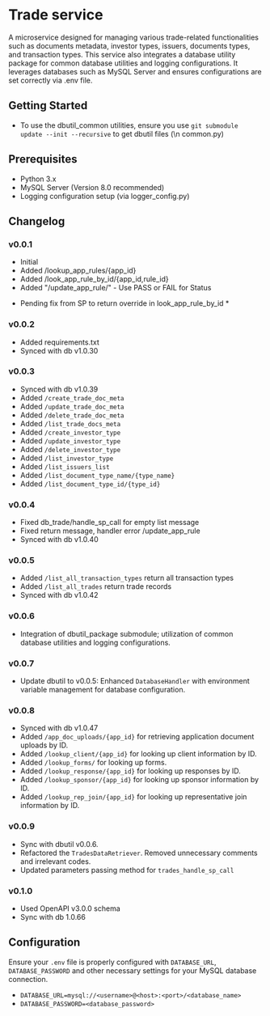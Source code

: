 # Trade service

A microservice designed for managing various trade-related functionalities such as documents metadata, investor types,
issuers, documents types, and transaction types. This service also integrates a database utility package for common
database utilities and logging configurations. It leverages databases such as MySQL Server and ensures configurations
are set correctly via .env file.

## Getting Started

- To use the dbutil_common utilities, ensure you use `git submodule update --init --recursive` to get dbutil files (\n
  common.py)

## Prerequisites

- Python 3.x
- MySQL Server (Version 8.0 recommended)
- Logging configuration setup (via logger_config.py)

## Changelog

### v0.0.1

- Initial
- Added /lookup_app_rules/{app_id}
- Added /look_app_rule_by_id/{app_id,rule_id}
- Added "/update_app_rule/" - Use PASS or FAIL for Status

* Pending fix from SP to return override in look_app_rule_by_id *

### v0.0.2

- Added requirements.txt
- Synced with db v1.0.30

### v0.0.3

- Synced with db v1.0.39
- Added `/create_trade_doc_meta`
- Added `/update_trade_doc_meta`
- Added `/delete_trade_doc_meta`
- Added `/list_trade_docs_meta`
- Added `/create_investor_type`
- Added `/update_investor_type`
- Added `/delete_investor_type`
- Added `/list_investor_type`
- Added `/list_issuers_list`
- Added `/list_document_type_name/{type_name}`
- Added `/list_document_type_id/{type_id}`

### v0.0.4

- Fixed db_trade/handle_sp_call for empty list message
- Fixed return message, handler error /update_app_rule
- Synced with db v1.0.40

### v0.0.5

- Added `/list_all_transaction_types` return all transaction types
- Added `/list_all_trades` return trade records
- Synced with db v1.0.42

### v0.0.6

- Integration of dbutil_package submodule; utilization of common database utilities and logging configurations.

### v0.0.7

- Update dbutil to v0.0.5: Enhanced `DatabaseHandler` with environment variable management for database configuration.

### v0.0.8

- Synced with db v1.0.47
- Added `/app_doc_uploads/{app_id}` for retrieving application document uploads by ID.
- Added `/lookup_client/{app_id}` for looking up client information by ID.
- Added `/lookup_forms/` for looking up forms.
- Added `/lookup_response/{app_id}` for looking up responses by ID.
- Added `/lookup_sponsor/{app_id}` for looking up sponsor information by ID.
- Added `/lookup_rep_join/{app_id}` for looking up representative join information by ID.

### v0.0.9

- Sync with dbutil v0.0.6.
- Refactored the `TradesDataRetriever`. Removed unnecessary comments and irrelevant codes.
- Updated parameters passing method for `trades_handle_sp_call`

### v0.1.0

- Used OpenAPI v3.0.0 schema
- Sync with db 1.0.66

## Configuration

Ensure your `.env` file is properly configured with `DATABASE_URL`, `DATABASE_PASSWORD` and other necessary settings for
your MySQL database connection.

- `DATABASE_URL=mysql://<username>@<host>:<port>/<database_name>`
- `DATABASE_PASSWORD=<database_password>`
